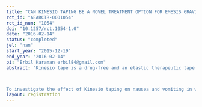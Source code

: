 ```yaml
---
title: "CAN KINESIO TAPING BE A NOVEL TREATMENT OPTION FOR EMESIS GRAVIDARUM? A RANDOMIZED PRELIMINARY STUDY"
rct_id: "AEARCTR-0001054"
rct_id_num: "1054"
doi: "10.1257/rct.1054-1.0"
date: "2016-02-14"
status: "completed"
jel: "nan"
start_year: "2015-12-19"
end_year: "2016-02-14"
pi: "Erbil Karaman erbil84@gmail.com"
abstract: "Kinesio tape is a drug-free and an elastic therapeutic tape used for treating various musculoskeletal problems such as injury, pain, and dysfunction and a variety of other disorders[9]. The kinesiotaping was found to be effective in stimulation of large and small intestinal peristaltism and treated constipation in a case report[10]. Kinesio taping aplications were created by a Japanese chiropractor, Dr Kenso Kase, in the 1970s. Although the exact mechanisms of the effects of are not yet clear, some investigators claimed that Kinesio taping has multiple functions. The inventor stated that the tape should be applied from origin to insertion to inhibit msucle function[10, 11]. The vomiting is chracterised by the retrograd peristaltism(movement) of gastrointestinal smooth muscle function. So the hypothesis of our study is based on the inhibition of retrograd peristaltism of gastrointestinal system by applying the kinesiotape from origin(from top to bottom where the stomach is placed on the abdominal region) to insertion(alongside the gastric curvature) so as to decrease the vomiting and maybe nause which is predominately induced by the central nervous system

To investigate the effect of Kinesio taping on nausea and vomiting in women with emesis gravidarum."
layout: registration
---
```


